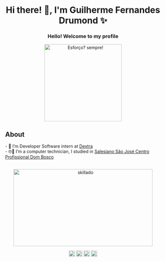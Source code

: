 ###   <h1 align="center"> Hi there! 👋, I'm Guilherme Fernandes Drumond ✨ </h1>
<h3 align="center">Hello! Welcome to my profile</h3>

<p align="center">
<img  style="margin: 0 auto; justify-content:center;align-items:center" src="https://sm.ign.com/ign_pt/screenshot/default/tanjiro-a-treinar_hnt6.gif" alt="Esforço? sempre!" height="250">
</p>

<h2>About</h2>
<p align="left">
- 👷 I’m Developer Software intern at <a target="_blank" href="https://www.dextra.com.br//">Dextra</a> </br>
- 🤓🏫 I’m a computer technician, I studied in <a target="_blank" href="http://www.essj.com.br/cpdb/">Salesiano São José Centro Profissional Dom Bosco</a>
</p>
<br>
<div align="center">
  <img width="450" height="250" src="https://github-readme-stats.vercel.app/api?username=skillado&show_icons=true" alt="skillado"/> 
<!--   <img width="450" height="210" src="https://github-readme-stats.vercel.app/api/top-langs/?username=skillado&layout=compact" alt="skillado"/>  -->
  <p align="center">
    <a href="https://twitter.com/drumond019" target="blank"><img align="center" src="https://cdn.jsdelivr.net/npm/simple-icons@3.0.1/icons/twitter.svg"                  alt="Drumond019" height="20" width="20" /></a>
    <a href="https://linkedin.com/in/drumond-guilherme" target="blank"><img align="center" src="https://cdn.jsdelivr.net/npm/simple-icons@3.0.1/icons/linkedin.svg"      alt="drumond-guilherme" height="20" width="20" /></a>
    <a href="https://fb.com/drumond.guilherme" target="blank"><img align="center" src="https://cdn.jsdelivr.net/npm/simple-icons@3.0.1/icons/facebook.svg"                alt="drumond.guilherme" height="20" width="20" /></a>
    <a href="https://instagram.com/drumond_guilherme" target="blank"><img align="center" src="https://cdn.jsdelivr.net/npm/simple-icons@3.0.1/icons/instagram.svg"        alt="drumond_guilherme" height="20" width="20" /></a>
  </p>
<div>

